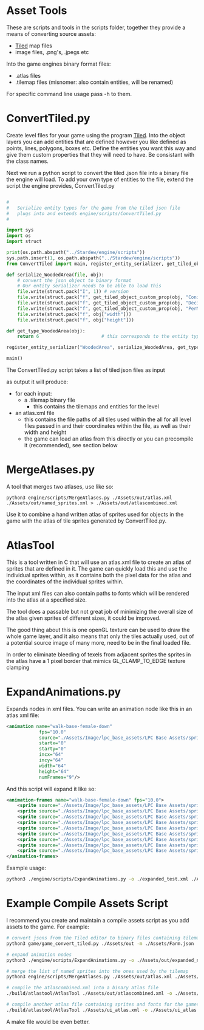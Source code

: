 # Asset Tools

These are scripts and tools in the scripts folder, together they provide a means of converting source assets:
- [Tiled](https://www.mapeditor.org/) map files
- image files, .png's, .jpegs etc

Into the game engines binary format files:
- .atlas files
- .tilemap files (misnomer: also contain entities, will be renamed)

For specific command line usage pass -h to them.

# ConvertTiled.py

Create level files for your game using the program [Tiled](https://www.mapeditor.org/). Into the object layers you can add entities that are defined however you like defined as points, lines, polygons, boxes etc. Define the entities you want this way and give them custom properties that they will need to have. Be consistant with the class names. 

Next we run a python script to convert the tiled .json file into a binary file the engine will load. To add your own type of entities to the file, extend the script the engine provides, ConvertTiled.py

```python

#
#   Serialize entity types for the game from the tiled json file
#   plugs into and extends engine/scripts/ConvertTiled.py
#

import sys
import os
import struct

print(os.path.abspath("../Stardew/engine/scripts"))
sys.path.insert(1, os.path.abspath("../Stardew/engine/scripts"))  
from ConvertTiled import main, register_entity_serializer, get_tiled_object_custom_prop

def serialize_WoodedArea(file, obj):
    # convert the json object to binary format
    # Our entity serializer needs to be able to load this 
    file.write(struct.pack("I", 1)) # version
    file.write(struct.pack("f", get_tiled_object_custom_prop(obj, "ConiferousPercentage")["value"]))
    file.write(struct.pack("f", get_tiled_object_custom_prop(obj, "DeciduousPercentage")["value"]))
    file.write(struct.pack("f", get_tiled_object_custom_prop(obj, "PerMeterDensity")["value"]))
    file.write(struct.pack("f", obj["width"]))
    file.write(struct.pack("f", obj["height"]))

def get_type_WoodedArea(obj):
    return 6                       # this corresponds to the entity type we used when we called Et2D_RegisterEntityType

register_entity_serializer("WoodedArea", serialize_WoodedArea, get_type_WoodedArea, False) # each 

main()

```

The ConvertTiled.py script takes a list of tiled json files as input

as output it will produce:
- for each input:
    - a .tilemap binary file
        - this contains the tilemaps and entities for the level
- an atlas.xml file
    - this contains the file paths of all tiles used within the all for all level files passed in and their coordinates within the file, as well as their width and height
    - the game can load an atlas from this directly or you can precompile it (recommended), see section below

# MergeAtlases.py

A tool that merges two atlases, use like so:

```shell
python3 engine/scripts/MergeAtlases.py ./Assets/out/atlas.xml ./Assets/out/named_sprites.xml > ./Assets/out/atlascombined.xml
```

Use it to combine a hand written atlas of sprites used for objects in the game with the atlas of tile sprites generated by ConvertTiled.py.

# AtlasTool

This is a tool written in C that will use an atlas.xml file to create an atlas of sprites that are defined in it. The game can quickly load this and use the individual sprites within, as it contains both the pixel data for the atlas and the coordinates of the individual sprites within.

The input xml files can also contain paths to fonts which will be rendered into the atlas at a specified size.

The tool does a passable but not great job of minimizing the overall size of the atlas given sprites of different sizes, it could be improved.

The good thing about this is one openGL texture can be used to draw the whole game layer, and it also means that only the tiles actually used, out of a potential source image of many more, need to be in the final loaded file.

In order to eliminate bleeding of texels from adjacent sprites the sprites in the atlas have a 1 pixel border that mimics GL_CLAMP_TO_EDGE texture clamping

# ExpandAnimations.py

Expands </animation> nodes in xml files. You can write an animation node like this in an atlas xml file:

```xml
<animation name="walk-base-female-down"
            fps="10.0"
            source="./Assets/Image/lpc_base_assets/LPC Base Assets/sprites/people/female_walkcycle.png"
            startx="0"
            starty="0"
            incx="64"
            incy="64"
            width="64"
            height="64"
            numFrames="9"/>
```

And this script will expand it like so:

```xml
<animation-frames name="walk-base-female-down" fps="10.0">
    <sprite source="./Assets/Image/lpc_base_assets/LPC Base Assets/sprites/people/female_walkcycle.png" top="128" left="0" width="64" height="64" name="walk-base-female-down0" />
    <sprite source="./Assets/Image/lpc_base_assets/LPC Base Assets/sprites/people/female_walkcycle.png" top="128" left="64" width="64" height="64" name="walk-base-female-down1" />
    <sprite source="./Assets/Image/lpc_base_assets/LPC Base Assets/sprites/people/female_walkcycle.png" top="128" left="128" width="64" height="64" name="walk-base-female-down2" />
    <sprite source="./Assets/Image/lpc_base_assets/LPC Base Assets/sprites/people/female_walkcycle.png" top="128" left="192" width="64" height="64" name="walk-base-female-down3" />
    <sprite source="./Assets/Image/lpc_base_assets/LPC Base Assets/sprites/people/female_walkcycle.png" top="128" left="256" width="64" height="64" name="walk-base-female-down4" />
    <sprite source="./Assets/Image/lpc_base_assets/LPC Base Assets/sprites/people/female_walkcycle.png" top="128" left="320" width="64" height="64" name="walk-base-female-down5" />
    <sprite source="./Assets/Image/lpc_base_assets/LPC Base Assets/sprites/people/female_walkcycle.png" top="128" left="384" width="64" height="64" name="walk-base-female-down6" />
    <sprite source="./Assets/Image/lpc_base_assets/LPC Base Assets/sprites/people/female_walkcycle.png" top="128" left="448" width="64" height="64" name="walk-base-female-down7" />
    <sprite source="./Assets/Image/lpc_base_assets/LPC Base Assets/sprites/people/female_walkcycle.png" top="128" left="512" width="64" height="64" name="walk-base-female-down8" />
</animation-frames>
```

Example usage:

```bash
python3 ./engine/scripts/ExpandAnimations.py -o ./expanded_test.xml ./Assets/out/named_sprites.xml
```

# Example Compile Assets Script

I recommend you create and maintain a compile assets script as you add assets to the game. For example:

```bash
# convert jsons from the Tiled editor to binary files containing tilemaps and entities + an atlas.xml file of the tiles used
python3 game/game_convert_tiled.py ./Assets/out -m ./Assets/Farm.json ./Assets/House.json ./Assets/RoadToTown.json 

# expand animation nodes
python3 ./engine/scripts/ExpandAnimations.py -o ./Assets/out/expanded_named_sprites.xml ./Assets/out/named_sprites.xml

# merge the list of named sprites into the ones used by the tilemap
python3 engine/scripts/MergeAtlases.py ./Assets/out/atlas.xml ./Assets/out/expanded_named_sprites.xml > ./Assets/out/atlascombined.xml

# compile the atlascombined.xml into a binary atlas file
./build/atlastool/AtlasTool ./Assets/out/atlascombined.xml -o ./Assets/out/main.atlas -bmp Atlas.bmp

# compile another atlas file containing sprites and fonts for the games UI 
./build/atlastool/AtlasTool ./Assets/ui_atlas.xml -o ./Assets/ui_atlas.atlas -bmp UIAtlas.bmp

```
A make file would be even better.


